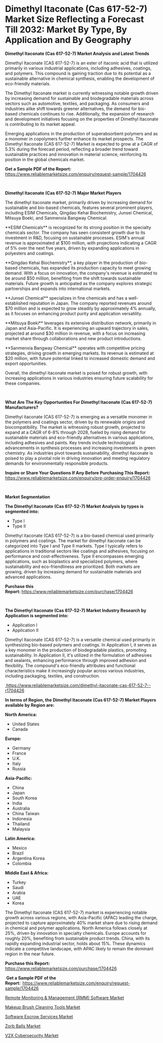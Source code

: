 <p><h1>Dimethyl Itaconate (Cas 617-52-7) Market Size Reflecting a Forecast Till 2032: Market By Type, By Application and By Geography</h1></p><p><strong>Dimethyl Itaconate (Cas 617-52-7) Market Analysis and Latest Trends</strong></p>
<p><p>Dimethyl Itaconate (CAS 617-52-7) is an ester of itaconic acid that is utilized primarily in various industrial applications, including adhesives, coatings, and polymers. This compound is gaining traction due to its potential as a sustainable alternative in chemical synthesis, enabling the development of eco-friendly materials.</p><p>The Dimethyl Itaconate market is currently witnessing notable growth driven by increasing demand for sustainable and biodegradable materials across sectors such as automotive, textiles, and packaging. As consumers and industries alike shift towards greener alternatives, the demand for bio-based chemicals continues to rise. Additionally, the expansion of research and development initiatives focusing on the properties of Dimethyl Itaconate is contributing to its market appeal. </p><p>Emerging applications in the production of superabsorbent polymers and as a monomer in copolymers further enhance its market prospects. The Dimethyl Itaconate (CAS 617-52-7) Market is expected to grow at a CAGR of 5.3% during the forecast period, reflecting a broader trend toward sustainable practices and innovation in material science, reinforcing its position in the global chemicals market.</p></p>
<p><strong>Get a Sample PDF of the Report:&nbsp;</strong> <a href="https://www.reliablemarketsize.com/enquiry/request-sample/1704426?utm_campaign=1901&utm_medium=2&utm_source=Github&utm_content=ia&utm_term=27032025&utm_id=dimethyl-itaconate-cas-617-52-7">https://www.reliablemarketsize.com/enquiry/request-sample/1704426</a></p>
<p>&nbsp;</p>
<p><strong>Dimethyl Itaconate (Cas 617-52-7) Major Market Players</strong></p>
<p><p>The dimethyl itaconate market, primarily driven by increasing demand for sustainable and bio-based chemicals, features several prominent players, including ESIM Chemicals, Qingdao Kehai Biochemistry, Junsei Chemical, Mitsuya Boeki, and Sanmenxia Bangway Chemical.</p><p>**ESIM Chemicals** is recognized for its strong position in the specialty chemicals sector. The company has seen consistent growth due to its investment in R&D, focusing on sustainable processes. ESIM's annual revenue is approximated at $100 million, with projections indicating a CAGR of 5% over the next five years, driven by expanding applications in polyesters and coatings.</p><p>**Qingdao Kehai Biochemistry**, a key player in the production of bio-based chemicals, has expanded its production capacity to meet growing demand. With a focus on innovation, the company's revenue is estimated to be around $50 million, benefiting from the shift towards sustainable materials. Future growth is anticipated as the company explores strategic partnerships and expands into international markets.</p><p>**Junsei Chemical** specializes in fine chemicals and has a well-established reputation in Japan. The company reported revenues around $70 million and is expected to grow steadily by approximately 4% annually, as it focuses on enhancing product purity and application versatility.</p><p>**Mitsuya Boeki** leverages its extensive distribution network, primarily in Japan and Asia-Pacific. It is experiencing an upward trajectory in sales, projected at around $30 million in revenue, with a focus on increasing market share through collaborations and new product introductions.</p><p>**Sanmenxia Bangway Chemical** operates with competitive pricing strategies, driving growth in emerging markets. Its revenue is estimated at $20 million, with future potential linked to increased domestic demand and export opportunities.</p><p>Overall, the dimethyl itaconate market is poised for robust growth, with increasing applications in various industries ensuring future scalability for these companies.</p></p>
<p>&nbsp;</p>
<p><strong>What Are The Key Opportunities For Dimethyl Itaconate (Cas 617-52-7) Manufacturers?</strong></p>
<p><p>Dimethyl itaconate (CAS 617-52-7) is emerging as a versatile monomer in the polymers and coatings sector, driven by its renewable origins and biocompatibility. The market is witnessing robust growth, projected to expand at a CAGR of 6-8% through 2028, fueled by rising demand for sustainable materials and eco-friendly alternatives in various applications, including adhesives and paints. Key trends include technological advancements in synthesis processes and increasing investments in green chemistry. As industries pivot towards sustainability, dimethyl itaconate is poised to play a pivotal role in driving innovation and meeting regulatory demands for environmentally responsible products.</p></p>
<p><strong>Inquire or Share Your Questions If Any Before Purchasing This Report:</strong> <a href="https://www.reliablemarketsize.com/enquiry/pre-order-enquiry/1704426?utm_campaign=1901&utm_medium=2&utm_source=Github&utm_content=ia&utm_term=27032025&utm_id=dimethyl-itaconate-cas-617-52-7">https://www.reliablemarketsize.com/enquiry/pre-order-enquiry/1704426</a></p>
<p>&nbsp;</p>
<p><strong>Market Segmentation</strong></p>
<p><strong>The Dimethyl Itaconate (Cas 617-52-7) Market Analysis by types is segmented into:</strong></p>
<p><ul><li>Type I</li><li>Type II</li></ul></p>
<p><p>Dimethyl itaconate (CAS 617-52-7) is a bio-based chemical used primarily in polymers and coatings. The market for dimethyl itaconate can be categorized into Type I and Type II markets. Type I typically refers to applications in traditional sectors like coatings and adhesives, focusing on performance and cost-effectiveness. Type II encompasses emerging applications, such as bioplastics and specialized polymers, where sustainability and eco-friendliness are prioritized. Both markets are growing, driven by increasing demand for sustainable materials and advanced applications.</p></p>
<p><strong>Purchase this Report:&nbsp;</strong><a href="https://www.reliablemarketsize.com/purchase/1704426?utm_campaign=1901&utm_medium=2&utm_source=Github&utm_content=ia&utm_term=27032025&utm_id=dimethyl-itaconate-cas-617-52-7">https://www.reliablemarketsize.com/purchase/1704426</a></p>
<p>&nbsp;</p>
<p><strong>The Dimethyl Itaconate (Cas 617-52-7) Market Industry Research by Application is segmented into:</strong></p>
<p><ul><li>Application I</li><li>Application II</li></ul></p>
<p><p>Dimethyl Itaconate (CAS 617-52-7) is a versatile chemical used primarily in synthesizing bio-based polymers and coatings. In Application I, it serves as a key monomer in the production of biodegradable plastics, promoting sustainability. In Application II, it's utilized in the formulation of adhesives and sealants, enhancing performance through improved adhesion and flexibility. The compound's eco-friendly attributes and functional characteristics make it increasingly popular across various industries, including packaging, textiles, and construction.</p></p>
<p><a href="https://www.reliablemarketsize.com/dimethyl-itaconate-cas-617-52-7--r1704426?utm_campaign=1901&utm_medium=2&utm_source=Github&utm_content=ia&utm_term=27032025&utm_id=dimethyl-itaconate-cas-617-52-7">&nbsp;https://www.reliablemarketsize.com/dimethyl-itaconate-cas-617-52-7--r1704426</a></p>
<p><strong>In terms of Region, the Dimethyl Itaconate (Cas 617-52-7) Market Players available by Region are:</strong></p>
<p>
    <p> <strong> North America: </strong>
        <ul>
            <li>United States</li>
            <li>Canada</li>
        </ul>
        </p> 
    <p> <strong> Europe: </strong>
        <ul>
            <li>Germany</li>
            <li>France</li>
            <li>U.K.</li>
            <li>Italy</li>
            <li>Russia</li>
        </ul>
        </p> 
    <p> <strong> Asia-Pacific: </strong>
        <ul>
            <li>China</li>
            <li>Japan</li>
            <li>South Korea</li>
            <li>India</li>
            <li>Australia</li>
            <li>China Taiwan</li>
            <li>Indonesia</li>
            <li>Thailand</li>
            <li>Malaysia</li>
        </ul>
        </p> 
    <p> <strong> Latin America: </strong>
        <ul>
            <li>Mexico</li>
            <li>Brazil</li>
            <li>Argentina Korea</li>
            <li>Colombia</li>
        </ul>
        </p> 
    <p> <strong> Middle East & Africa: </strong>
        <ul>
            <li>Turkey</li>
            <li>Saudi</li>
            <li>Arabia</li>
            <li>UAE</li>
            <li>Korea</li>
        </ul>
    </p>
    </p>
<p><p>The Dimethyl Itaconate (CAS 617-52-7) market is experiencing notable growth across various regions, with Asia-Pacific (APAC) leading the charge, projected to capture approximately 40% market share due to rising demand in chemical and polymer applications. North America follows closely at 25%, driven by innovation in specialty chemicals. Europe accounts for roughly 20%, benefiting from sustainable product trends. China, with its rapidly expanding industrial sector, holds about 15%. These dynamics indicate a competitive landscape, with APAC likely to remain the dominant region in the near future.</p></p>
<p><strong>Purchase this Report: </strong><a href="https://www.reliablemarketsize.com/purchase/1704426?utm_campaign=1901&utm_medium=2&utm_source=Github&utm_content=ia&utm_term=27032025&utm_id=dimethyl-itaconate-cas-617-52-7">https://www.reliablemarketsize.com/purchase/1704426</a></p>
<p>&nbsp;<strong>Get a Sample PDF of the Report:&nbsp;&nbsp;</strong><a href="https://www.reliablemarketsize.com/enquiry/request-sample/1704426?utm_campaign=1901&utm_medium=2&utm_source=Github&utm_content=ia&utm_term=27032025&utm_id=dimethyl-itaconate-cas-617-52-7">https://www.reliablemarketsize.com/enquiry/request-sample/1704426</a></p>
<p><strong></strong></p>
<p><p><a href="https://github.com/fabrehugessf/Market-Research-Report-List-1/blob/main/remote-monitoring-management-rmm-software-market.md?utm_campaign=1901&utm_medium=2&utm_source=Github&utm_content=ia&utm_term=27032025&utm_id=dimethyl-itaconate-cas-617-52-7">Remote Monitoring & Management (RMM) Software Market</a></p><p><a href="https://github.com/wiltsdeenyuw/Market-Research-Report-List-1/blob/main/makeup-brush-cleaning-tools-market.md?utm_campaign=1901&utm_medium=2&utm_source=Github&utm_content=ia&utm_term=27032025&utm_id=dimethyl-itaconate-cas-617-52-7">Makeup Brush Cleaning Tools Market</a></p><p><a href="https://github.com/lotoahshaiek/Market-Research-Report-List-1/blob/main/software-escrow-services-market.md?utm_campaign=1901&utm_medium=2&utm_source=Github&utm_content=ia&utm_term=27032025&utm_id=dimethyl-itaconate-cas-617-52-7">Software Escrow Services Market</a></p><p><a href="https://github.com/orlinvisonju/Market-Research-Report-List-1/blob/main/zorb-balls-market.md?utm_campaign=1901&utm_medium=2&utm_source=Github&utm_content=ia&utm_term=27032025&utm_id=dimethyl-itaconate-cas-617-52-7">Zorb Balls Market</a></p><p><a href="https://github.com/nsmifidget3/Market-Research-Report-List-1/blob/main/v2x-cybersecurity-market.md?utm_campaign=1901&utm_medium=2&utm_source=Github&utm_content=ia&utm_term=27032025&utm_id=dimethyl-itaconate-cas-617-52-7">V2X Cybersecurity Market</a></p></p>